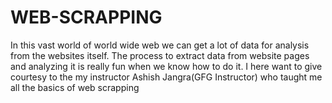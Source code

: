 # WEB-SCRAPPING
In this vast world of world wide web we can get a lot of data for analysis from the websites itself. The process to extract data from website pages and analyzing it is really fun when we know how to do it. I here want to give courtesy to the my instructor Ashish Jangra(GFG Instructor) who taught me all the basics of web scrapping
